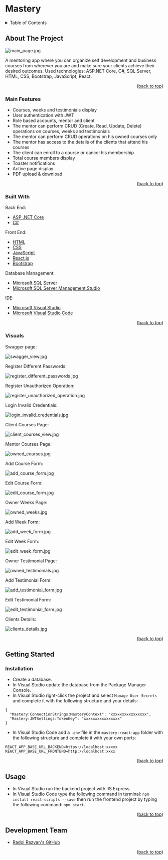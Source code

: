<div id="top"></div>

# Mastery

<!-- TABLE OF CONTENTS -->
<details>
  <summary>Table of Contents</summary>
  <ol>
    <li>
      <a href="#about-the-project">About The Project</a>
      <ul>
        <li><a href="#main-features">Main Features</a></li>
        <li><a href="#built-with">Built With</a></li>
        <li><a href="#visuals">Visuals</a></li>
      </ul>
    </li>
    <li>
      <a href="#getting-started">Getting Started</a>
      <ul>
        <li><a href="#installation">Installation</a></li>
      </ul>
    </li>
    <li><a href="#usage">Usage</a></li>
    <li><a href="#development-team">Development Team</a></li>
  </ol>
</details>



<!-- ABOUT THE PROJECT -->
## About The Project

![main_page.jpg][main-page]

A mentoring app where you can organize self development and business courses from wherever you are and make sure your clients achieve their desired outcomes. Used technologies: ASP.NET Core, C#, SQL Server, HTML, CSS, Bootstrap, JavaScript, React.

<p align="right">(<a href="#top">back to top</a>)</p>


### Main Features

- Courses, weeks and testimonials display
- User authentication with JWT
- Role based accounts, mentor and client
- The mentor can perform CRUD (Create, Read, Update, Delete) operations on courses, weeks and testimonials
- The mentor can perform CRUD operations on his owned courses only
- The mentor has access to the details of the clients that attend his courses
- The client can enroll to a course or cancel his membership 
- Total course members display
- Toaster notifications
- Active page display
- PDF upload & download

<p align="right">(<a href="#top">back to top</a>)</p>

### Built With

Back End:
* [ASP .NET Core][asp-net-core]
* [C#][c#]

Front End:
* [HTML][html]
* [CSS][css]
* [JavaScript][js]
* [React.js][react]
* [Bootstrap][bootstrap]

Database Management:
* [Microsoft SQL Server][msql-server]
* [Microsoft SQL Server Management Studio][ssms]

IDE:
* [Microsoft Visual Studio][visual-studio]
* [Microsoft Visual Studio Code][visual-studio-code]

<p align="right">(<a href="#top">back to top</a>)</p>

### Visuals

Swagger page:

![swagger_view.jpg][swagger-view]

Register Different Passwords:

![register_different_passwords.jpg][register-different-passwords]

Register Unauthorized Operation:

![register_unauthorized_operation.jpg][register-unauthorized-operation]

Login Invalid Credentials:

![login_invalid_credentials.jpg][login-invalid-credentials] 

Client Courses Page:

![client_courses_view.jpg][client-courses-view]

Mentor Courses Page:

![owned_courses.jpg][owned-courses]

Add Course Form:

![add_course_form.jpg][add-course-form]

Edit Course Form:

![edit_course_form.jpg][edit-course-form]

Owner Weeks Page:

![owned_weeks.jpg][owned-weeks]

Add Week Form:

![add_week_form.jpg][add-week-form]

Edit Week Form:

![edit_week_form.jpg][edit-week-form]

Owner Testimonial Page:

![owned_testimonials.jpg][owned-testimonials]

Add Testimonial Form:

![add_testimonial_form.jpg][add-testimonial-form]

Edit Testimonial Form:

![edit_testimonial_form.jpg][edit-testimonial-form] 

Clients Details:

![clients_details.jpg][clients-details]

<p align="right">(<a href="#top">back to top</a>)</p>


<!-- GETTING STARTED -->
## Getting Started

### Installation

- Create a database.
- In Visual Studio update the database from the Package Manager Console.
- In Visual Studio right-click the project and select `Manage User Secrets` and complete it with the following structure and your details:
```
{
  "Mastery:ConnectionStrings:MasteryContext": "xxxxxxxxxxxxxxxx",
  "Mastery:JWTSettings:TokenKey": "xxxxxxxxxxxxxxxx"
}
```
- In Visual Studio Code add a `.env` file in the `mastery-react-app` folder with the following structure and complete it with your own ports: 
```
REACT_APP_BASE_URL_BACKEND=https://localhost:xxxxx
REACT_APP_BASE_URL_FRONTEND=http://localhost:xxxx

```

<p align="right">(<a href="#top">back to top</a>)</p>



<!-- USAGE EXAMPLES -->
## Usage

- In Visual Studio run the backend project with IIS Express.
- In Visual Studio Code type the following command in terminal: `npm install react-scripts --save` then run the frontend project by typing the following command: `npm start`.

<p align="right">(<a href="#top">back to top</a>)</p>


## Development Team

* [Radoi Razvan's GitHub][radoi-razvan]

<p align="right">(<a href="#top">back to top</a>)</p>

<!-- MARKDOWN LINKS & IMAGES -->

[asp-net-core]: https://dotnet.microsoft.com/en-us/learn/aspnet/what-is-aspnet-core
[ef-core]: https://docs.microsoft.com/en-us/ef/core/
[c#]: https://docs.microsoft.com/en-us/dotnet/csharp/
[html]: https://html.com/
[css]: https://www.w3.org/Style/CSS/Overview.en.html
[js]: https://www.javascript.com/
[react]: https://reactjs.org/
[bootstrap]: https://getbootstrap.com
[msql-server]: https://www.microsoft.com/en-us/sql-server/sql-server-2019
[ssms]: https://docs.microsoft.com/en-us/sql/ssms/download-sql-server-management-studio-ssms?view=sql-server-ver15
[visual-studio]: https://visualstudio.microsoft.com/
[visual-studio-code]: https://code.visualstudio.com/

[radoi-razvan]: https://github.com/radoi-razvan

[swagger-view]: project_photos/swagger_view.jpg
[main-page]: project_photos/main_page.jpg
[register-different-passwords]: project_photos/register_different_passwords.jpg
[register-unauthorized-operation]: project_photos/register_unauthorized_operation.jpg
[login-invalid-credentials]: project_photos/login_invalid_credentials.jpg
[client-courses-view]: project_photos/client_courses_view.jpg
[owned-courses]: project_photos/owned_courses.jpg
[add-course-form]: project_photos/add_course_form.jpg
[edit-course-form]: project_photos/edit_course_form.jpg
[owned-weeks]: project_photos/owned_weeks.jpg
[add-week-form]: project_photos/add_week_form.jpg
[edit-week-form]: project_photos/edit_week_form.jpg
[owned-testimonials]: project_photos/owned_testimonials.jpg
[add-testimonial-form]: project_photos/add_testimonial_form.jpg
[edit-testimonial-form]: project_photos/edit_testimonial_form.jpg
[clients-details]: project_photos/clients_details.jpg